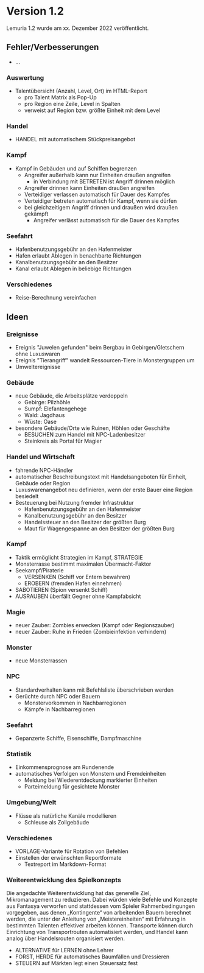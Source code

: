 # Version 1.2

Lemuria 1.2 wurde am xx. Dezember 2022 veröffentlicht.

## Fehler/Verbesserungen

- …

### Auswertung

- Talentübersicht (Anzahl, Level, Ort) im HTML-Report
  - pro Talent Matrix als Pop-Up
  - pro Region eine Zeile, Level in Spalten
  - verweist auf Region bzw. größte Einheit mit dem Level
  
### Handel

- HANDEL mit automatischem Stückpreisangebot

### Kampf

- Kampf in Gebäuden und auf Schiffen begrenzen
  - Angreifer außerhalb kann nur Einheiten draußen angreifen
    - in Verbindung mit BETRETEN ist Angriff drinnen möglich
  - Angreifer drinnen kann Einheiten draußen angreifen
  - Verteidiger verlassen automatisch für Dauer des Kampfes
  - Verteidiger betreten automatisch für Kampf, wenn sie dürfen
  - bei gleichzeitigem Angriff drinnen und draußen wird draußen gekämpft
    - Angreifer verlässt automatisch für die Dauer des Kampfes 

### Seefahrt

- Hafenbenutzungsgebühr an den Hafenmeister
- Hafen erlaubt Ablegen in benachbarte Richtungen
- Kanalbenutzungsgebühr an den Besitzer
- Kanal erlaubt Ablegen in beliebige Richtungen

### Verschiedenes

- Reise-Berechnung vereinfachen

## Ideen

### Ereignisse

- Ereignis "Juwelen gefunden" beim Bergbau in Gebirgen/Gletschern ohne Luxuswaren
- Ereignis "Tierangriff" wandelt Ressourcen-Tiere in Monstergruppen um
- Umweltereignisse

### Gebäude

- neue Gebäude, die Arbeitsplätze verdoppeln
  - Gebirge: Pilzhöhle
  - Sumpf: Elefantengehege
  - Wald: Jagdhaus
  - Wüste: Oase
- besondere Gebäude/Orte wie Ruinen, Höhlen oder Geschäfte
  - BESUCHEN zum Handel mit NPC-Ladenbesitzer
  - Steinkreis als Portal für Magier

### Handel und Wirtschaft

- fahrende NPC-Händler
- automatischer Beschreibungstext mit Handelsangeboten für Einheit, Gebäude oder Region
- Luxuswarenangebot neu definieren, wenn der erste Bauer eine Region besiedelt
- Besteuerung bei Nutzung fremder Infrastruktur
  - Hafenbenutzungsgebühr an den Hafenmeister
  - Kanalbenutzungsgebühr an den Besitzer
  - Handelssteuer an den Besitzer der größten Burg
  - Maut für Wagengespanne an den Besitzer der größten Burg

### Kampf

- Taktik ermöglicht Strategien im Kampf, STRATEGIE
- Monsterrasse bestimmt maximalen Übermacht-Faktor
- Seekampf/Piraterie
  - VERSENKEN (Schiff vor Entern bewahren)
  - EROBERN (fremden Hafen einnehmen)
- SABOTIEREN (Spion versenkt Schiff)
- AUSRAUBEN überfällt Gegner ohne Kampfabsicht

### Magie

- neuer Zauber: Zombies erwecken (Kampf oder Regionszauber)
- neuer Zauber: Ruhe in Frieden (Zombieinfektion verhindern)

### Monster

- neue Monsterrassen

### NPC

- Standardverhalten kann mit Befehlsliste überschrieben werden
- Gerüchte durch NPC oder Bauern
  - Monstervorkommen in Nachbarregionen
  - Kämpfe in Nachbarregionen

### Seefahrt

- Gepanzerte Schiffe, Eisenschiffe, Dampfmaschine

### Statistik

- Einkommensprognose am Rundenende
- automatisches Verfolgen von Monstern und Fremdeinheiten
  - Meldung bei Wiederentdeckung markierter Einheiten
  - Parteimeldung für gesichtete Monster

### Umgebung/Welt

- Flüsse als natürliche Kanäle modellieren
  - Schleuse als Zollgebäude

### Verschiedenes

- VORLAGE-Variante für Rotation von Befehlen
- Einstellen der erwünschten Reportformate
  - Textreport im Markdown-Format

### Weiterentwicklung des Spielkonzepts

Die angedachte Weiterentwicklung hat das generelle Ziel, Mikromanagement zu
reduzieren. Dabei würden viele Befehle und Konzepte aus Fantasya verworfen und
stattdessen vom Spieler Rahmenbedingungen vorgegeben, aus denen „Kontingente“
von arbeitenden Bauern berechnet werden, die unter der Anleitung von
„Meistereinheiten“ mit Erfahrung in bestimmten Talenten effektiver arbeiten
können. Transporte können durch Einrichtung von Transportrouten automatisiert
werden, und Handel kann analog über Handelsrouten organisiert werden.

- ALTERNATIVE für LERNEN ohne Lehrer
- FORST, HERDE für automatisches Baumfällen und Dressieren
- STEUERN auf Märkten legt einen Steuersatz fest
